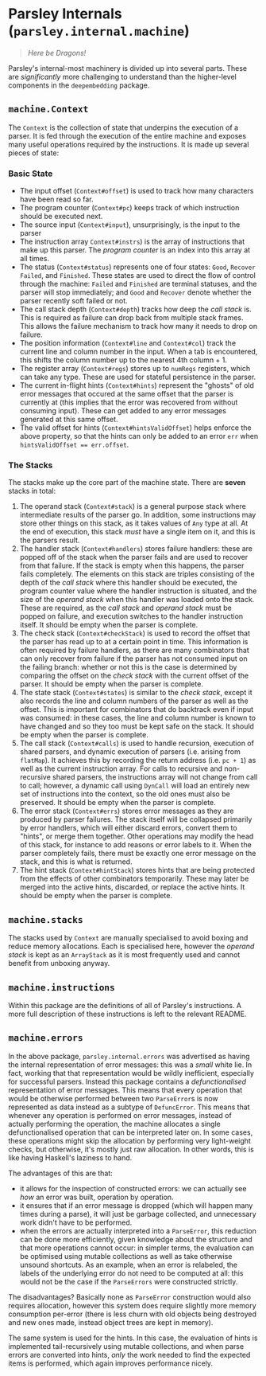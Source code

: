 # Parsley Internals (`parsley.internal.machine`)

> _Here be Dragons!_

Parsley's internal-most machinery is divided up into several parts. These are
_significantly_ more challenging to understand than the higher-level components
in the `deepembedding` package.

## `machine.Context`
The `Context` is the collection of state that underpins the execution of a parser.
It is fed through the execution of the entire machine and exposes many useful
operations required by the instructions. It is made up several pieces of state:

### Basic State
* The input offset (`Context#offset`) is used to track how many characters have been
  read so far.
* The program counter (`Context#pc`) keeps track of which instruction should be
  executed next.
* The source input (`Context#input`), unsurprisingly, is the input to the parser
* The instruction array `Context#instrs`) is the array of instructions that make
  up this parser. The _program counter_ is an index into this array at all times.
* The status (`Context#status`) represents one of four states: `Good`, `Recover`
  `Failed`, and `Finished`. These states are used to direct the flow of control
  through the machine: `Failed` and `Finished` are terminal statuses, and the
  parser will stop immediately; and `Good` and `Recover` denote whether the
  parser recently soft failed or not.
* The call stack depth (`Context#depth`) tracks how deep the _call stack_ is.
  This is required as failure can drop back from multiple stack frames. This
  allows the failure mechanism to track how many it needs to drop on failure.
* The position information (`Context#line` and `Context#col`) track the current
  line and column number in the input. When a tab is encountered, this shifts
  the column number up to the nearest 4th column + 1.
* The register array (`Context#regs`) stores up to `numRegs` registers, which
  can take any type. These are used for stateful persistence in the parser.
* The current in-flight hints (`Context#hints`) represent the "ghosts" of
  old error messages that occured at the same offset that the parser is
  currently at (this implies that the error was recovered from without
  consuming input). These can get added to any error messages generated
  at this same offset.
* The valid offset for hints (`Context#hintsValidOffset`) helps enforce
  the above property, so that the hints can only be added to an error `err` when
  `hintsValidOffset == err.offset`.

### The Stacks
The stacks make up the core part of the machine state. There are **seven** stacks
in total:

1. The operand stack (`Context#stack`) is a general purpose stack where intermediate
   results of the parser go. In addition, some instructions may store other things
   on this stack, as it takes values of `Any` type at all. At the end of execution,
   this stack _must_ have a single item on it, and this is the parsers result.
2. The handler stack (`Context#handlers`) stores failure handlers: these are
   popped off of the stack when the parser fails and are used to recover from that
   failure. If the stack is empty when this happens, the parser fails completely.
   The elements on this stack are triples consisting of the depth of the _call stack_
   where this handler should be executed, the program counter value where the handler
   instruction is situated, and the size of the _operand stack_ when this handler was
   loaded onto the stack. These are required, as the _call stack_ and _operand stack_
   must be popped on failure, and execution switches to the handler instruction
   itself. It should be empty when the parser is complete.
3. The check stack (`Context#checkStack`) is used to record the offset that the
   parser has read up to at a certain point in time. This information is often
   required by failure handlers, as there are many combinators that can only recover
   from failure if the parser has not consumed input on the failing branch: whether
   or not this is the case is determined by comparing the offset on the _check
   stack_ with the current offset of the parser. It should be empty when the parser
   is complete.
4. The state stack (`Context#states`) is similar to the _check stack_, except it
   also records the line and column numbers of the parser as well as the offset.
   This is important for combinators that do backtrack even if input was consumed:
   in these cases, the line and column number is known to have changed and so they
   too must be kept safe on the stack. It should be empty when the parser is
   complete.
5. The call stack (`Context#calls`) is used to handle recursion, execution of shared
   parsers, and dynamic execution of parsers (i.e. arising from `flatMap`). It
   achieves this by recording the return address (i.e. `pc + 1`) as well as the
   current instruction array. For calls to recursive and non-recursive shared
   parsers, the instructions array will not change from call to call; however, a
   dynamic call using `DynCall` will load an entirely new set of instructions into
   the context, so the old ones must also be preserved. It should be empty when the
   parser is complete.
6. The error stack (`Context#errs`) stores error messages as they are produced by
   parser failures. The stack itself will be collapsed primarily by error handlers,
   which will either discard errors, convert them to "hints", or merge them together.
   Other operations may modify the head of this stack, for instance to add
   reasons or error labels to it. When the parser completely fails, there must
   be exactly one error message on the stack, and this is what is returned.
7. The hint stack (`Context#hintStack`) stores hints that are being protected from
   the effects of other combinators temporarily. These may later be merged into the
   active hints, discarded, or replace the active hints. It should be empty when the
   parser is complete.

## `machine.stacks`
The stacks used by `Context` are manually specialised to avoid boxing and reduce
memory allocations. Each is specialised here, however the _operand stack_ is
kept as an `ArrayStack` as it is most frequently used and cannot benefit from
unboxing anyway.

## `machine.instructions`
Within this package are the definitions of all of Parsley's instructions. A more full
description of these instructions is left to the relevant README.

## `machine.errors`
In the above package, `parsley.internal.errors` was advertised as having the
internal representation of error messages: this was a _small_ white lie. In fact,
working that that representation would be wildly inefficient, especially for
successful parsers. Instead this package contains a _defunctionalised_ representation
of error messages. This means that every operation that would be otherwise
performed between two `ParseError`s is now represented as data instead as a
subtype of `DefuncError`. This means that whenever any operation is performed on
error messages, instead of actually performing the operation, the machine allocates
a single defunctionalised operation that can be interpreted later on. In some
cases, these operations might skip the allocation by performing very light-weight
checks, but otherwise, it's mostly just raw allocation. In other words, this is
like having Haskell's laziness to hand.

The advantages of this are that:

* it allows for the inspection of constructed errors: we can actually see _how_ an
  error was built, operation by operation.
* it ensures that if an error message is dropped (which will happen many times
  during a parse), it will just be garbage collected, and unnecessary work didn't
  have to be performed.
* when the errors are actually interpreted into a `ParseError`, this reduction can
  be done more efficiently, given knowledge about the structure and that more
  operations cannot occur: in simpler terms, the evaluation can be optimised using
  mutable collections as well as take otherwise unsound shortcuts. As an example,
  when an error is relabeled, the labels of the underlying error do not need to
  be computed at all: this would not be the case if the `ParseErrors` were
  constructed strictly.

The disadvantages? Basically none as `ParseError` construction would also requires
allocation, however this system does require slightly more memory consumption
per-error (there is less churn with old objects being destroyed and new ones made, instead object trees are kept in memory).

The same system is used for the hints. In this case, the evaluation of hints is
implemented tail-recursively using mutable collections, and when parse errors are
converted into hints, _only_ the work needed to find the expected items is performed,
which again improves performance nicely.
